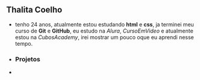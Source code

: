 ## Thalita Coelho

- tenho 24 anos, atualmente estou estudando **html** e **css**, ja terminei meu curso de **Git** e **GitHub**, eu estudo na _Alura_, _CursoEmVideo_ e atualmente estou na _CubosAcademy_, irei mostrar um pouco oque eu aprendi nesse tempo.

- ### Projetos
- 
